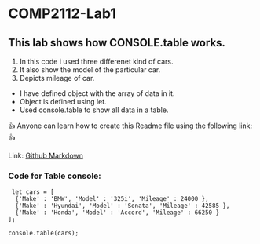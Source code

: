 # COMP2112-Lab1
## This lab shows how CONSOLE.table works.
1. In this code i used three differenet kind of cars.
2. It also show the model of the particular car.
3. Depicts mileage of car.


* I have defined object with the array of data in it.
* Object is defined using let.
* Used console.table to show all data in a table.


:+1: Anyone can learn how to create this Readme file using the following link: :+1:

Link: [Github Markdown](https://guides.github.com/features/mastering-markdown/)


### Code for Table console:
```
 let cars = [
  {'Make' : 'BMW', 'Model' : '325i', 'Mileage' : 24000 },
  {'Make' : 'Hyundai', 'Model' : 'Sonata', 'Mileage' : 42585 },
  {'Make' : 'Honda', 'Model' : 'Accord', 'Mileage' : 66250 }   
];

console.table(cars);
```
